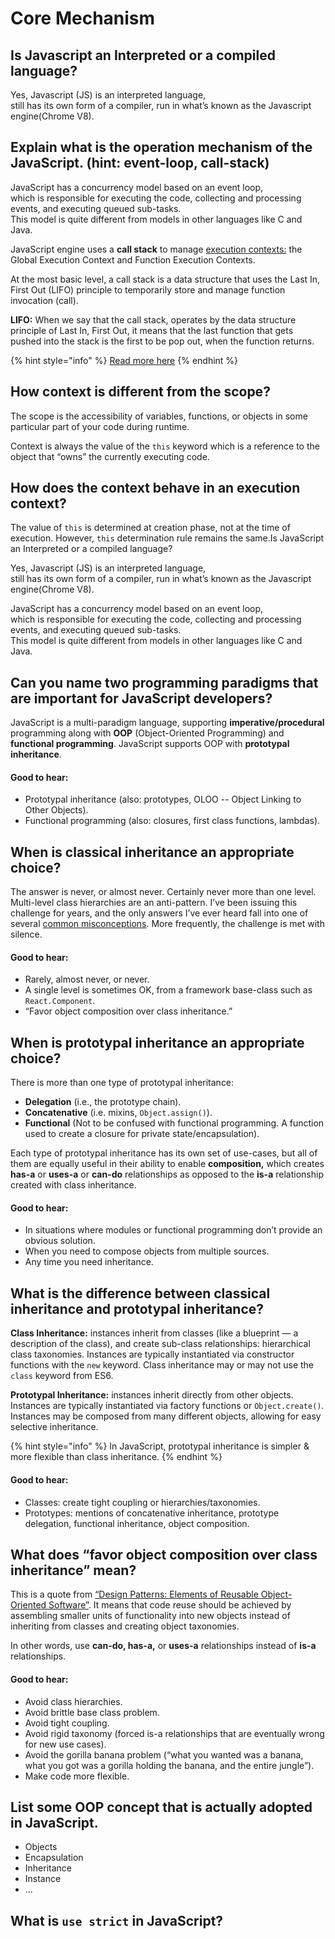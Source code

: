 # Core Mechanism

## Is Javascript an Interpreted or a compiled language?

Yes, Javascript \(JS\) is an interpreted language,  
still has its own form of a compiler, run in what’s known as the Javascript engine\(Chrome V8\).

## Explain what is the operation mechanism of the JavaScript. \(hint: event-loop, call-stack\)

JavaScript has a concurrency model based on an event loop,  
which is responsible for executing the code, collecting and processing events, and executing queued sub-tasks.  
This model is quite different from models in other languages like C and Java.

JavaScript engine uses a **call stack** to manage [execution contexts:](../authors-notes/the-context.md#execution-context) the Global Execution Context and Function Execution Contexts.

At the most basic level, a call stack is a data structure that uses the Last In, First Out \(LIFO\) principle to temporarily store and manage function invocation \(call\).

**LIFO:** When we say that the call stack, operates by the data structure principle of Last In, First Out, it means that the last function that gets pushed into the stack is the first to be pop out, when the function returns.

{% hint style="info" %}
[Read more here](https://www.freecodecamp.org/news/understanding-the-javascript-call-stack-861e41ae61d4/)
{% endhint %}

## How context is different from the scope?

The scope is the accessibility of variables, functions, or objects in some particular part of your code during runtime.

Context is always the value of the `this` keyword which is a reference to the object that “owns” the currently executing code.

## How does the context behave in an execution context?

The value of `this` is determined at creation phase, not at the time of execution.  However, `this` determination rule remains the same.Is JavaScript an Interpreted or a compiled language?

Yes, Javascript \(JS\) is an interpreted language,  
still has its own form of a compiler, run in what’s known as the Javascript engine\(Chrome V8\).

JavaScript has a concurrency model based on an event loop,  
which is responsible for executing the code, collecting and processing events, and executing queued sub-tasks.  
This model is quite different from models in other languages like C and Java.

## Can you name two programming paradigms that are important for JavaScript developers?

JavaScript is a multi-paradigm language, supporting **imperative/procedural** programming along with **OOP** \(Object-Oriented Programming\) and **functional programming**. JavaScript supports OOP with **prototypal inheritance**.

#### **Good to hear:**

* Prototypal inheritance \(also: prototypes, OLOO -- Object Linking to Other Objects\).
* Functional programming \(also: closures, first class functions, lambdas\).

## When is classical inheritance an appropriate choice?

The answer is never, or almost never. Certainly never more than one level. Multi-level class hierarchies are an anti-pattern. I’ve been issuing this challenge for years, and the only answers I’ve ever heard fall into one of several [common misconceptions](https://medium.com/javascript-scene/common-misconceptions-about-inheritance-in-javascript-d5d9bab29b0a). More frequently, the challenge is met with silence.

#### **Good to hear:**

* Rarely, almost never, or never.
* A single level is sometimes OK, from a framework base-class such as `React.Component`.
* “Favor object composition over class inheritance.”

## When is prototypal inheritance an appropriate choice?

There is more than one type of prototypal inheritance:

* **Delegation** \(i.e., the prototype chain\).
* **Concatenative** \(i.e. mixins, `Object.assign()`\).
* **Functional** \(Not to be confused with functional programming. A function used to create a closure for private state/encapsulation\).

Each type of prototypal inheritance has its own set of use-cases, but all of them are equally useful in their ability to enable **composition,** which creates **has-a** or **uses-a** or **can-do** relationships as opposed to the **is-a** relationship created with class inheritance.

#### **Good to hear**:

* In situations where modules or functional programming don’t provide an obvious solution.
* When you need to compose objects from multiple sources.
* Any time you need inheritance.

## What is the difference between classical inheritance and prototypal inheritance?

**Class Inheritance:** instances inherit from classes \(like a blueprint — a description of the class\), and create sub-class relationships: hierarchical class taxonomies. Instances are typically instantiated via constructor functions with the `new` keyword. Class inheritance may or may not use the `class` keyword from ES6.

**Prototypal Inheritance:** instances inherit directly from other objects. Instances are typically instantiated via factory functions or `Object.create()`_._ Instances may be composed from many different objects, allowing for easy selective inheritance.

{% hint style="info" %}
In JavaScript, prototypal inheritance is simpler & more flexible than class inheritance.
{% endhint %}

#### **Good to hear:**

* Classes: create tight coupling or hierarchies/taxonomies.
* Prototypes: mentions of concatenative inheritance, prototype delegation, functional inheritance, object composition.

## What does “favor object composition over class inheritance” mean?

This is a quote from [“Design Patterns: Elements of Reusable Object-Oriented Software”](http://www.amazon.com/Design-Patterns-Elements-Reusable-Object-Oriented/dp/0201633612). It means that code reuse should be achieved by assembling smaller units of functionality into new objects instead of inheriting from classes and creating object taxonomies.

In other words, use **can-do, has-a,** or **uses-a** relationships instead of **is-a** relationships.

#### **Good to hear:**

* Avoid class hierarchies.
* Avoid brittle base class problem.
* Avoid tight coupling.
* Avoid rigid taxonomy \(forced is-a relationships that are eventually wrong for new use cases\).
* Avoid the gorilla banana problem \(“what you wanted was a banana, what you got was a gorilla holding the banana, and the entire jungle”\).
* Make code more flexible.

## List some OOP concept that is actually adopted in JavaScript.

* Objects
* Encapsulation
* Inheritance
* Instance
* ...

## What is `use strict` in JavaScript?

## 

